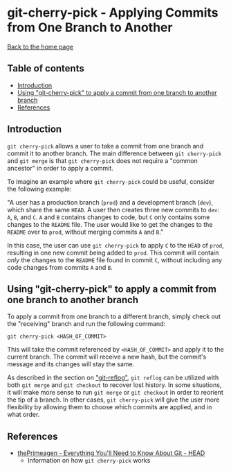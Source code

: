 # git-cherry-pick - Applying Commits from One Branch to Another

[Back to the home page](../README.md)

## Table of contents

- [Introduction](#introduction)
- [Using "git-cherry-pick" to apply a commit from one branch to another branch](#Using-git-cherry-pick-to-apply-a-commit-from-one-branch-to-another-branch)
- [References](#References)

## Introduction

`git cherry-pick` allows a user to take a commit from one branch and commit it to another branch. The main difference between `git cherry-pick` and `git merge` is that `git cherry-pick` does not require a "common ancestor" in order to apply a commit.

To imagine an example where `git cherry-pick` could be useful, consider the following example:

"A user has a production branch (`prod`) and a development branch (`dev`), which share the same `HEAD`. A user then creates three new commits to `dev`: `A`, `B`, and `C`. `A` and `B` contains changes to code, but `C` only contains some changes to the `README` file. The user would like to get the changes to the `README` over to `prod`, without merging commits `A` and `B`."

In this case, the user can use `git cherry-pick` to apply `C` to the `HEAD` of `prod`, resulting in one new commit being added to `prod`. This commit will contain *only* the changes to the `README` file found in commit `C`, without including any code changes from commits `A` and `B`.

## Using "git-cherry-pick" to apply a commit from one branch to another branch

To apply a commit from one branch to a different branch, simply check out the "receiving" branch and run the following command:

```
git cherry-pick <HASH_OF_COMMIT>
```

This will take the commit referenced by `<HASH_OF_COMMIT>` and apply it to the current branch. The commit will receive a new hash, but the commit's message and its changes will stay the same.

As described in the section on ["git-reflog"](git-reflog.md), `git reflog` can be utilized with both `git merge` and `git checkout` to recover lost history. In some situations, it will make more sense to run `git merge` or `git checkout` in order to reorient the tip of a branch. In other cases, `git cherry-pick` will give the user more flexibility by allowing them to choose which commits are applied, and in what order.

## References

- [thePrimeagen - Everything You'll Need to Know About Git - HEAD](https://theprimeagen.github.io/fem-git/lessons/branches-merges-and-more/head)
    - Information on how `git cherry-pick` works
